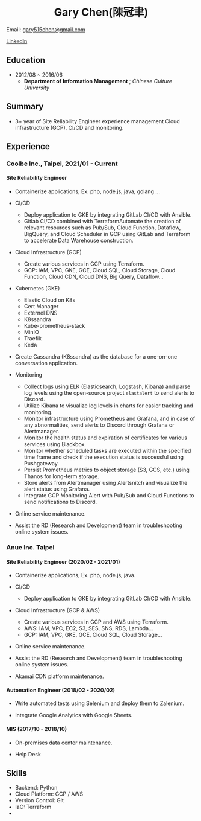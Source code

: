 # <center>Gary Chen(陳冠聿)</center>

Email: gary515chen@gmail.com

[Linkedin](www.linkedin.com/in/guanyu515chen)

## Education
* 2012/08 ~ 2016/06 
  * **Department of Information Management** ; *Chinese Culture University*

## Summary
* 3+ year of Site Reliability Engineer experience management Cloud infrastructure (GCP), CI/CD and monitoring.

## Experience

### Coolbe Inc., Taipei, 2021/01 - Current
#### Site Reliability Engineer
* Containerize applications, Ex. php, node.js, java, golang ...

* CI/CD
  * Deploy application to GKE by integrating GitLab CI/CD with Ansible.
  * Gitlab CI/CD combined with TerraformAutomate the creation of relevant resources such as Pub/Sub, Cloud Function, Dataflow, BigQuery, and Cloud Scheduler in GCP using GitLab and Terraform to accelerate Data Warehouse construction.

* Cloud Infrastructure (GCP)
  * Create various services in GCP using Terraform.
  * GCP: IAM, VPC, GKE, GCE, Cloud SQL, Cloud Storage, Cloud Function, Cloud CDN, Cloud DNS, Big Query, Dataflow...

* Kubernetes (GKE)
  * Elastic Cloud on K8s
  * Cert Manager
  * Externel DNS
  * K8ssandra
  * Kube-prometheus-stack
  * MinIO
  * Traefik
  * Keda

* Create Cassandra (K8ssandra) as the database for a one-on-one conversation application.

* Monitoring
  * Collect logs using ELK (Elasticsearch, Logstash, Kibana) and parse log levels using the open-source project `elastalert` to send alerts to Discord.
  * Utilize Kibana to visualize log levels in charts for easier tracking and monitoring.
  * Monitor infrastructure using Prometheus and Grafana, and in case of any abnormalities, send alerts to Discord through Grafana or Alertmanager.
  * Monitor the health status and expiration of certificates for various services using Blackbox.
  * Monitor whether scheduled tasks are executed within the specified time frame and check if the execution status is successful using Pushgateway.
  * Persist Prometheus metrics to object storage (S3, GCS, etc.) using Thanos for long-term storage.
  * Store alerts from Alertmanager using Alertsnitch and visualize the alert status using Grafana.
  * Integrate GCP Monitoring Alert with Pub/Sub and Cloud Functions to send notifications to Discord.

* Online service maintenance.

* Assist the RD (Research and Development) team in troubleshooting online system issues.

### Anue Inc. Taipei
#### Site Reliability Engineer (2020/02 - 2021/01)
* Containerize applications, Ex. php, node.js, java.

* CI/CD
  * Deploy application to GKE by integrating GitLab CI/CD with Ansible.

* Cloud Infrastructure (GCP & AWS)
  * Create various services in GCP and AWS using Terraform.
  * AWS: IAM, VPC, EC2, S3, SES, SNS, RDS, Lambda...
  * GCP: IAM, VPC, GKE, GCE, Cloud SQL, Cloud Storage...

* Online service maintenance.

* Assist the RD (Research and Development) team in troubleshooting online system issues.

* Akamai CDN platform maintenance.

#### Automation Engineer (2018/02 - 2020/02)
* Write automated tests using Selenium and deploy them to Zalenium.

* Integrate Google Analytics with Google Sheets.

#### MIS (2017/10 - 2018/10)
* On-premises data center maintenance.

* Help Desk

## Skills
* Backend: Python
* Cloud Platform: GCP / AWS
* Version Control: Git
* IaC: Terraform
* 

